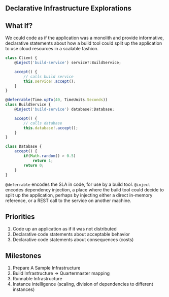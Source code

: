 ## Declarative Infrastructure Explorations

## What If?

We could code as if the application was a monolith and provide informative, declarative statements about how a build tool could
split up the application to use cloud resources in a scalable fashion.

```typescript
class Client {
    @inject('build-service') service?:BuildService;

    accept() {
        // calls build service
        this.service!.accept();
    }
}

@deferrable(Time.upTo(40, TimeUnits.Seconds))
class BuildService {
    @inject('build-service') database?:Database;

    accept() {
        // calls database
        this.database!.accept();
    }
}

class Database {
    accept() {
        if(Math.random() > 0.5)
            return 1;
        return 0;
    }
}
```

`@deferrable` encodes the SLA in code, for use by a build tool.
`@inject` encodes dependency injection, a place where the build tool could decide to split up the application, perhaps by injecting either a direct in-memory reference, or a REST call to the service on another machine.

## Priorities
1. Code up an application as if it was not distributed
2. Declarative code statements about acceptable behavior
3. Declarative code statements about consequences (costs)






## Milestones

1. Prepare A Sample Infrastructure
2. Build Infrastructure -> Quartermaster mapping
3. Runnable Infrastructure
4. Instance intelligence (scaling, division of dependencies to different instances)


